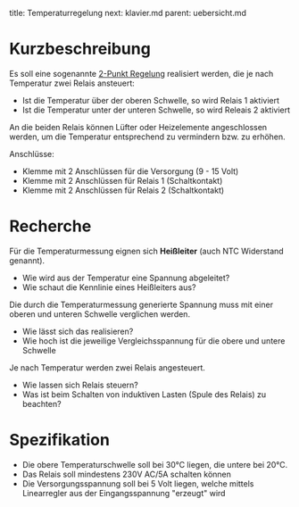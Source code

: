 title: Temperaturregelung
next: klavier.md
parent: uebersicht.md

# Kurzbeschreibung
Es soll eine sogenannte [2-Punkt Regelung](https://de.wikipedia.org/wiki/Zweipunktregler) realisiert werden,
die je nach Temperatur zwei Relais ansteuert:

* Ist die Temperatur über der oberen Schwelle, so wird Relais 1 aktiviert
* Ist die Temperatur unter der unteren Schwelle, so wird Releais 2 aktiviert

An die beiden Relais können Lüfter oder Heizelemente angeschlossen werden, um die Temperatur entsprechend zu
vermindern bzw. zu erhöhen.

Anschlüsse:

* Klemme mit 2 Anschlüssen für die Versorgung (9 - 15 Volt)
* Klemme mit 2 Anschlüssen für Relais 1 (Schaltkontakt)
* Klemme mit 2 Anschlüssen für Relais 2 (Schaltkontakt)

# Recherche
Für die Temperaturmessung eignen sich **Heißleiter** (auch NTC Widerstand genannt).

* Wie wird aus der Temperatur eine Spannung abgeleitet?
* Wie schaut die Kennlinie eines Heißleiters aus?

Die durch die Temperaturmessung generierte Spannung muss mit einer oberen und unteren Schwelle verglichen werden.

* Wie lässt sich das realisieren?
* Wie hoch ist die jeweilige Vergleichsspannung für die obere und untere Schwelle

Je nach Temperatur werden zwei Relais angesteuert.

* Wie lassen sich Relais steuern?
* Was ist beim Schalten von induktiven Lasten (Spule des Relais) zu beachten?

# Spezifikation
* Die obere Temperaturschwelle soll bei 30°C liegen, die untere bei 20°C.
* Das Relais soll mindestens 230V AC/5A schalten können
* Die Versorgungsspannung soll bei 5 Volt liegen, welche mittels Linearregler aus der Eingangsspannung "erzeugt" wird
